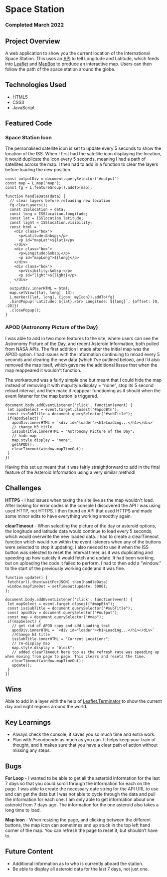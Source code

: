 # Space Station
### Completed March 2022

## Project Overview
A web application to show you the current location of the International Space Station. This uses an [API](https://wheretheiss.at/) to tell Longitude and Latitude, which feeds into [Leaflet](https://leafletjs.com/) and [MapBox](https://www.mapbox.com/) to produce an interactive map. Users can then follow the path of the space station around the globe.

## Technologies Used

- HTML5
- CSS3
- JavaScript

## Featured Code

### Space Station Icon

The personalised satellite icon is set to update every 5 seconds to show the location of the ISS. When I first had the satellite icon displaying the location, it would duplicate the icon every 5 seconds, meaning I had a path of satellites across the map. I then had to add in a function to clear the layers before loading the new position. 

```
const outputDiv = document.querySelector('#output')
const map = L.map('map');
const fg = L.featureGroup().addTo(map);

function handleData(data) {
  // clear layers before reloading new location
  fg.clearLayers();
  const ISSlocation = data;
  const long = ISSlocation.longitude;
  const lat = ISSlocation.latitude;
  const light = ISSlocation.visibility;
  const html = `
    <div class="box">
      <p>Latitude:&nbsp;</p>
      <p id="mapLat">${lat}</p>
    </div>
    <div class="box">
      <p>Longitude:&nbsp;</p>
      <p id="mapLong">${long}</p>
    </div>
    <div class="box">
      <p>Visibility:&nbsp;</p>
      <p id="light">${light}</p>
    </div>
  `
  outputDiv.innerHTML = html;  
  map.setView([lat, long], 13);
  L.marker([lat, long], {icon: myIcon}).addTo(fg)
  .bindPopup(`Latitude: ${lat},<br> Longitude: ${long}`, {offset: [0, -20]})
  .closePopup();
}
```

### APOD (Astronomy Picture of the Day)

I was able to add in two more features to the site, where users can see the Astronomy Picture of the Day, and recent Asteroid Information, both pulled from NASA APIs. The first addition I made after the initial map was the APOD option. I had issues with the information continuing to reload every 5 seconds and clearing the new data (which I’ve outlined below), and I’d also removed the map itself, which gave me the additional lissue that when the map reappeared it wouldn't function. 

The workaround was a fairly simple one but meant that I could hide the map instead of removing it with map.style.display = “none”, stop its 5 second reload interval, and then make it reappear functioning as it should when the event listener for the map button is triggered. 

```
document.body.addEventListener('click', function(event) {
 let apodSelect = event.target.closest("#apodBtn");
 const issSubTitle = document.querySelector("#subTitle");
 if(apodSelect) {
   apodDiv.innerHTML = `<div id="loader"><h1>Loading...</h1></div>`
   // change h3 title
   issSubTitle.innerHTML = "Astronomy Picture of the Day";
   // hide map
   map.style.display = "none";
   getAPOD();
   clearTimeout(window.mapTimeOut);
 }
})

```

Having this set up meant that it was fairly straightforward to add in the final feature of the Asteroid Information using a very similar method!

## Challenges

**HTTPS** - I had issues when taking the site live as the map wouldn't load. After looking for error codes in the console I discovered the API I was using used HTTP, not HTTPS. I then found an API that used HTTPS and made some minor edits to have everything working smoothly again.

**clearTimeout** - When selecting the picture of the day or asteroid options, the longitude and latitude data would continue to load every 5 seconds, which would overwrite the new loaded data. I had to create a clearTimeout function which would run within the event listeners when any of the buttons were selected to stop it updating. I also needed to use it when the ISS button was selected to reset the interval timer, as it was duplicating and speeding up how quickly it would fetch and update. It had been working, but on uploading the code it failed to perform. I had to then add a “window.” to the start of the previously working code and it was fine.

```
function update() {
 fetch(url).then(waitForJSON).then(handleData)
 window.mapTimeOut = setTimeout(update, 5000);
};

document.body.addEventListener('click', function(event) {
 let mapSelect = event.target.closest("#mapBtn");
 const issSubTitle = document.querySelector("#subTitle");
 const apodDiv = document.querySelector('#output');
 const map = document.querySelector("#map");
 if(mapSelect) {
   // get rid of APOD copy and add Loading text
   apodDiv.innerHTML = `<div id="loader"><h1>Loading...</h1></div>`
   //Change h3 title
   issSubTitle.innerHTML = "Current Location:";
   // re-display map
   map.style.display = "block";
   // added clearTimeout here too as the refresh rate was speeding up when moving from page to page. This clears and resets the time.
   clearTimeout(window.mapTimeOut);
   update();
 }
})
```

## Wins

Able to add in a layer with the help of [Leaflet.Terminator](https://github.com/joergdietrich/Leaflet.Terminator) to show the current day and night regions around the world. 

## Key Learnings

- Always check the console, it saves you so much time and extra work.
- Plan with Pseudocode as much as you can. It helps keep your train of thought, and it makes sure that you have a clear path of action without missing any steps.

## Bugs

**For Loop** - I wanted to be able to get all the asteroid information for the last 7 days so that you could scroll through the information for each on the page. I was able to create the necessary date string for the API URL to use and can get the data but I was not able to cycle through the data and pull the information for each one. I am only able to get information about one asteroid from 7 days ago. The information for the one asteroid also takes a long time to load.

**Map Icon** - When resizing the page, and clicking between the different buttons, the map icon can sometimes end up stuck in the top left hand corner of the map. You can refresh the page to reset it, but shouldn’t have to. 

## Future Content

- Additional information as to who is currently aboard the station.
- Be able to display all asteroid data for the last 7 days, not just one.
